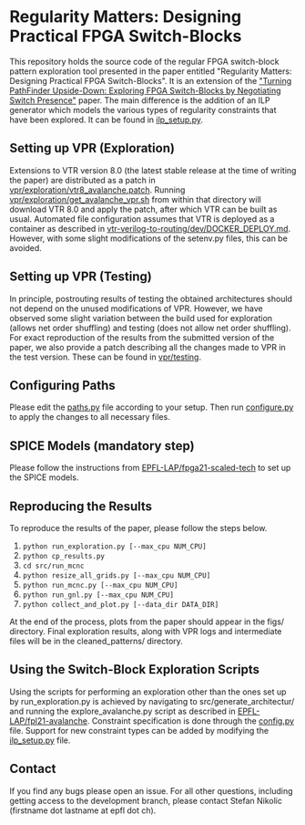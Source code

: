 # Regularity Matters: Designing Practical FPGA Switch-Blocks

This repository holds the source code of the regular FPGA switch-block pattern exploration tool presented in the paper entitled "Regularity Matters: Designing Practical FPGA Switch-Blocks".
It is an extension of the ["Turning PathFinder Upside-Down: Exploring FPGA Switch-Blocks by Negotiating Switch Presence"](https://github.com/EPFL-LAP/fpl21-avalanche) paper.
The main difference is the addition of an ILP generator which models the various types of regularity constraints that have been explored. It can be found in [ilp_setup.py](https://github.com/EPFL-LAP/fpga23-regularity/blob/main/src/generate_architecture/ilp_setup.py).


## Setting up VPR (Exploration)

Extensions to VTR version 8.0 (the latest stable release at the time of writing the paper) are distributed as a patch in [vpr/exploration/vtr8_avalanche.patch](https://github.com/EPFL-LAP/fpga23-regularity/blob/main/vpr/exploration/vtr8_avalanche.patch).
Running [vpr/exploration/get_avalanche_vpr.sh](https://github.com/EPFL-LAP/fpga23-regularity/blob/main/vpr/exploration/get_avalanche_vpr.sh) from within that directory will download VTR 8.0 and apply the patch, after which VTR can be built as usual.
Automated file configuration assumes that VTR is deployed as a container as described in [vtr-verilog-to-routing/dev/DOCKER_DEPLOY.md](https://github.com/verilog-to-routing/vtr-verilog-to-routing/blob/e5ff75cc76f83ee2a7a5c4bbda0a278e6980239c/dev/DOCKER_DEPLOY.md).
However, with some slight modifications of the setenv.py files, this can be avoided.

## Setting up VPR (Testing)

In principle, postrouting results of testing the obtained architectures should not depend on the unused modifications of VPR. However, we have observed some slight variation between the build used for exploration (allows net order shuffling) and testing (does not allow net order shuffling). For exact reproduction of the results from the submitted version of the paper, we also provide a patch describing all the changes made to VPR in the test version. These can be found in [vpr/testing](https://github.com/EPFL-LAP/fpga23-regularity/blob/main/vpr/testing).

## Configuring Paths

Please edit the [paths.py](https://github.com/EPFL-LAP/fpga23-regularity/blob/main/paths.py) file according to your setup. Then run [configure.py](https://github.com/EPFL-LAP/fpga23-regularity/blob/main/configure.py) to apply the changes to all necessary files.



## SPICE Models (mandatory step)

Please follow the instructions from [EPFL-LAP/fpga21-scaled-tech](https://github.com/EPFL-LAP/fpga21-scaled-tech) to set up the SPICE models.

## Reproducing the Results

To reproduce the results of the paper, please follow the steps below.

1. `python run_exploration.py [--max_cpu NUM_CPU]`
2. `python cp_results.py`
3. `cd src/run_mcnc`
4. `python resize_all_grids.py [--max_cpu NUM_CPU]`
5. `python run_mcnc.py [--max_cpu NUM_CPU]`
6. `python run_gnl.py [--max_cpu NUM_CPU]`
7. `python collect_and_plot.py [--data_dir DATA_DIR]`

At the end of the process, plots from the paper should appear in the figs/ directory. Final exploration results, along with VPR logs and intermediate files will be in the cleaned_patterns/ directory.

## Using the Switch-Block Exploration Scripts

Using the scripts for performing an exploration other than the ones set up by run_exploration.py is achieved by navigating to src/generate_architectur/ and running the explore_avalanche.py script as described in [EPFL-LAP/fpl21-avalanche](https://github.com/EPFL-LAP/fpl21-avalanche). Constraint specification is done through the [config.py](https://github.com/EPFL-LAP/fpga23-regularity/blob/main/src/generate_architecture/config.py) file. Support for new constraint types can be added by modifying the [ilp_setup.py](https://github.com/EPFL-LAP/fpga23-regularity/blob/main/src/generate_architecture/ilp_setup.py) file. 

## Contact

If you find any bugs please open an issue. For all other questions, including getting access to the development branch, please contact Stefan Nikolic (firstname dot lastname at epfl dot ch).

